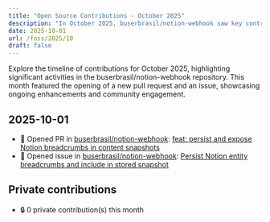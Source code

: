 ```yaml
---
title: "Open Source Contributions - October 2025"
description: "In October 2025, buserbrasil/notion-webhook saw key contributions, including a new feature and an important issue, shaping future project developments."
date: 2025-10-01
url: /foss/2025/10
draft: false
---
```


Explore the timeline of contributions for October 2025, highlighting significant activities in the buserbrasil/notion-webhook repository. This month featured the opening of a new pull request and an issue, showcasing ongoing enhancements and community engagement.

## 2025-10-01

- 🔀 Opened PR in [buserbrasil/notion-webhook](https://github.com/buserbrasil/notion-webhook): [feat: persist and expose Notion breadcrumbs in content snapshots](https://github.com/buserbrasil/notion-webhook/pull/3)
- 🐛 Opened issue in [buserbrasil/notion-webhook](https://github.com/buserbrasil/notion-webhook): [Persist Notion entity breadcrumbs and include in stored snapshot](https://github.com/buserbrasil/notion-webhook/issues/2)

## Private contributions

- 🔒 0 private contribution(s) this month

